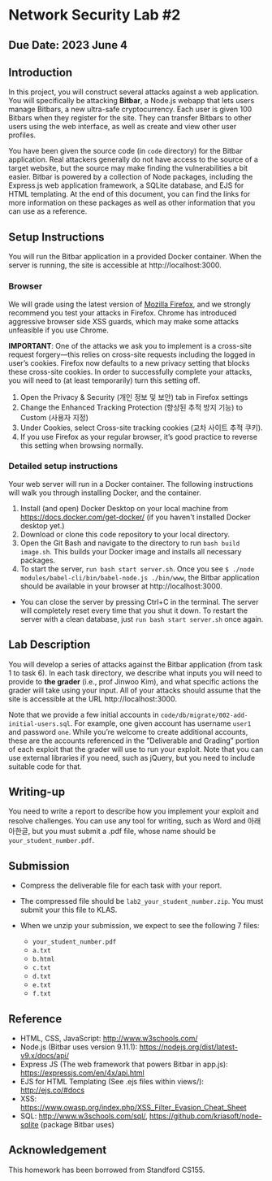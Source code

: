 # Network Security Lab #2

## Due Date: 2023 June 4

## Introduction
In this project, you will construct several attacks against a web application. You will specifically be attacking **Bitbar**, a Node.js webapp that lets users manage Bitbars, a new ultra-safe cryptocurrency. Each user is given 100 Bitbars when they register for the site. They can transfer Bitbars to other users using the web interface, as well as create and view other user profiles. 

You have been given the source code (in `code` directory) for the Bitbar application. Real attackers generally do not have access to the source of a target website, but the source may make finding the vulnerabilities a bit easier. Bitbar is powered by a collection of Node packages, including the Express.js web application framework, a SQLite database, and EJS for HTML templating. At the end of this document, you can find the links for more information on these packages as well as other information that you can use as a reference.

## Setup Instructions

You will run the Bitbar application in a provided Docker container. When the server is running, the site is accessible at http://localhost:3000.

### Browser

We will grade using the latest version of [Mozilla Firefox](https://www.mozilla.org/ko/firefox/new/), and we strongly recommend you test your attacks in Firefox. Chrome has introduced aggressive browser side XSS guards, which may make some attacks unfeasible if you use Chrome.

**IMPORTANT**: One of the attacks we ask you to implement is a cross-site request forgery—this relies on cross-site requests including the logged in user’s cookies. Firefox now defaults to a new privacy setting that blocks these cross-site cookies. In order to successfully complete your attacks, you will need to (at least temporarily) turn this setting off.

1. Open the Privacy & Security (개인 정보 및 보안) tab in Firefox settings
2. Change the Enhanced Tracking Protection (향상된 추적 방지 기능) to Custom (사용자 지정)
3. Under Cookies, select Cross-site tracking cookies (교차 사이트 추적 쿠키).
4. If you use Firefox as your regular browser, it’s good practice to reverse this setting when browsing normally.

### Detailed setup instructions

Your web server will run in a Docker container. The following instructions will walk you through installing Docker, and the container.

1. Install (and open) Docker Desktop on your local machine from https://docs.docker.com/get-docker/ (if you haven't installed Docker desktop yet.)
2. Download or clone this code repository to your local directory.
3. Open the Git Bash and navigate to the directory to run ```bash build image.sh```. This builds your Docker image and installs all necessary packages.
4. To start the server, ```run bash start server.sh```. Once you see `$ ./node modules/babel-cli/bin/babel-node.js ./bin/www`, the Bitbar application should be available in your browser at http://localhost:3000.
* You can close the server by pressing Ctrl+C in the terminal. The server will completely reset every time that you shut it down. To restart the server with a clean database, just `run bash start server.sh` once again.

## Lab Description

You will develop a series of attacks against the Bitbar application (from task 1 to task 6). In each task directory, we describe what inputs you will need to provide to **the grader** (i.e., prof Jinwoo Kim), and what specific actions the grader will take using your input. All of your attacks should assume that the site is accessible at the URL http://localhost:3000.

Note that we provide a few initial accounts in `code/db/migrate/002-add-initial-users.sql`. For example, one given account has username `user1` and password `one`. While you’re welcome to create additional accounts, these are the accounts referenced in the ”Deliverable and Grading” portion of each exploit that the grader will use to run your exploit. Note that you can use external libraries if you need, such as jQuery, but you need to include suitable code for that.

## Writing-up
You need to write a report to describe how you implement your exploit and resolve challenges. You can use any tool for writing, such as Word and 아래아한글, but you must submit a .pdf file, whose name should be ```your_student_number.pdf```.

## Submission
* Compress the deliverable file for each task with your report.
* The compressed file should be ```lab2_your_student_number.zip```. You must submit your this file to KLAS.

* When we unzip your submission, we expect to see the following 7 files:
  * `your_student_number.pdf`
  * `a.txt`
  * `b.html`
  * `c.txt`
  * `d.txt`
  * `e.txt`
  * `f.txt`

## Reference

* HTML, CSS, JavaScript: http://www.w3schools.com/
* Node.js (Bitbar uses version 9.11.1): https://nodejs.org/dist/latest-v9.x/docs/api/
* Express JS (The web framework that powers Bitbar in app.js): https://expressjs.com/en/4x/api.html
* EJS for HTML Templating (See .ejs files within views/): http://ejs.co/#docs
* XSS: https://www.owasp.org/index.php/XSS_Filter_Evasion_Cheat_Sheet
* SQL: http://www.w3schools.com/sql/, https://github.com/kriasoft/node-sqlite (package Bitbar uses)

## Acknowledgement
This homework has been borrowed from Standford CS155.
